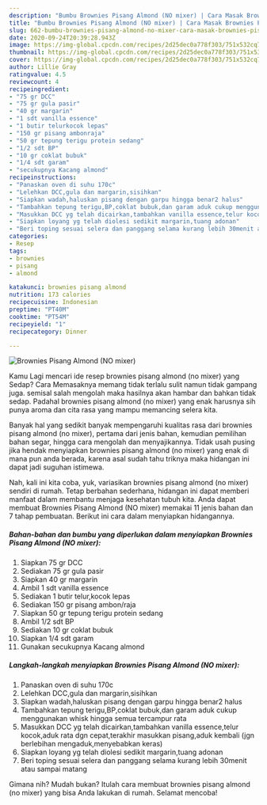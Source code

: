 ```yaml
---
description: "Bumbu Brownies Pisang Almond (NO mixer) | Cara Masak Brownies Pisang Almond (NO mixer) Yang Enak Banget"
title: "Bumbu Brownies Pisang Almond (NO mixer) | Cara Masak Brownies Pisang Almond (NO mixer) Yang Enak Banget"
slug: 662-bumbu-brownies-pisang-almond-no-mixer-cara-masak-brownies-pisang-almond-no-mixer-yang-enak-banget
date: 2020-09-24T20:39:28.943Z
image: https://img-global.cpcdn.com/recipes/2d25dec0a778f303/751x532cq70/brownies-pisang-almond-no-mixer-foto-resep-utama.jpg
thumbnail: https://img-global.cpcdn.com/recipes/2d25dec0a778f303/751x532cq70/brownies-pisang-almond-no-mixer-foto-resep-utama.jpg
cover: https://img-global.cpcdn.com/recipes/2d25dec0a778f303/751x532cq70/brownies-pisang-almond-no-mixer-foto-resep-utama.jpg
author: Lillie Gray
ratingvalue: 4.5
reviewcount: 4
recipeingredient:
- "75 gr DCC"
- "75 gr gula pasir"
- "40 gr margarin"
- "1 sdt vanilla essence"
- "1 butir telurkocok lepas"
- "150 gr pisang ambonraja"
- "50 gr tepung terigu protein sedang"
- "1/2 sdt BP"
- "10 gr coklat bubuk"
- "1/4 sdt garam"
- "secukupnya Kacang almond"
recipeinstructions:
- "Panaskan oven di suhu 170c"
- "Lelehkan DCC,gula dan margarin,sisihkan"
- "Siapkan wadah,haluskan pisang dengan garpu hingga benar2 halus"
- "Tambahkan tepung terigu,BP,coklat bubuk,dan garam aduk cukup menggunakan whisk hingga semua tercampur rata"
- "Masukkan DCC yg telah dicairkan,tambahkan vanilla essence,telur kocok,aduk rata dgn cepat,terakhir masukkan pisang,aduk kembali (jgn berlebihan mengaduk,menyebabkan keras)"
- "Siapkan loyang yg telah diolesi sedikit margarin,tuang adonan"
- "Beri toping sesuai selera dan panggang selama kurang lebih 30menit atau sampai matang"
categories:
- Resep
tags:
- brownies
- pisang
- almond

katakunci: brownies pisang almond 
nutrition: 173 calories
recipecuisine: Indonesian
preptime: "PT40M"
cooktime: "PT54M"
recipeyield: "1"
recipecategory: Dinner

---
```



![Brownies Pisang Almond (NO mixer)](https://img-global.cpcdn.com/recipes/2d25dec0a778f303/751x532cq70/brownies-pisang-almond-no-mixer-foto-resep-utama.jpg)

Kamu Lagi mencari ide resep brownies pisang almond (no mixer) yang Sedap? Cara Memasaknya memang tidak terlalu sulit namun tidak gampang juga. semisal salah mengolah maka hasilnya akan hambar dan bahkan tidak sedap. Padahal brownies pisang almond (no mixer) yang enak harusnya sih punya aroma dan cita rasa yang mampu memancing selera kita.

Banyak hal yang sedikit banyak mempengaruhi kualitas rasa dari brownies pisang almond (no mixer), pertama dari jenis bahan, kemudian pemilihan bahan segar, hingga cara mengolah dan menyajikannya. Tidak usah pusing jika hendak menyiapkan brownies pisang almond (no mixer) yang enak di mana pun anda berada, karena asal sudah tahu triknya maka hidangan ini dapat jadi suguhan istimewa.




Nah, kali ini kita coba, yuk, variasikan brownies pisang almond (no mixer) sendiri di rumah. Tetap berbahan sederhana, hidangan ini dapat memberi manfaat dalam membantu menjaga kesehatan tubuh kita. Anda dapat membuat Brownies Pisang Almond (NO mixer) memakai 11 jenis bahan dan 7 tahap pembuatan. Berikut ini cara dalam menyiapkan hidangannya.

<!--inarticleads1-->

##### Bahan-bahan dan bumbu yang diperlukan dalam menyiapkan Brownies Pisang Almond (NO mixer):

1. Siapkan 75 gr DCC
1. Sediakan 75 gr gula pasir
1. Siapkan 40 gr margarin
1. Ambil 1 sdt vanilla essence
1. Sediakan 1 butir telur,kocok lepas
1. Sediakan 150 gr pisang ambon/raja
1. Siapkan 50 gr tepung terigu protein sedang
1. Ambil 1/2 sdt BP
1. Sediakan 10 gr coklat bubuk
1. Siapkan 1/4 sdt garam
1. Gunakan secukupnya Kacang almond




<!--inarticleads2-->

##### Langkah-langkah menyiapkan Brownies Pisang Almond (NO mixer):

1. Panaskan oven di suhu 170c
1. Lelehkan DCC,gula dan margarin,sisihkan
1. Siapkan wadah,haluskan pisang dengan garpu hingga benar2 halus
1. Tambahkan tepung terigu,BP,coklat bubuk,dan garam aduk cukup menggunakan whisk hingga semua tercampur rata
1. Masukkan DCC yg telah dicairkan,tambahkan vanilla essence,telur kocok,aduk rata dgn cepat,terakhir masukkan pisang,aduk kembali (jgn berlebihan mengaduk,menyebabkan keras)
1. Siapkan loyang yg telah diolesi sedikit margarin,tuang adonan
1. Beri toping sesuai selera dan panggang selama kurang lebih 30menit atau sampai matang




Gimana nih? Mudah bukan? Itulah cara membuat brownies pisang almond (no mixer) yang bisa Anda lakukan di rumah. Selamat mencoba!
